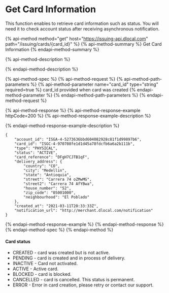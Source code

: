# Get Card Information

This function enables to retrieve card information such as status. You will need it to check account status after receiving asynchronous notification.

{% api-method method="get" host="https://issuing-api.dlocal.com" path="/issuing/cards/{card\_id}" %}
{% api-method-summary %}
Get Card Information
{% endapi-method-summary %}

{% api-method-description %}

{% endapi-method-description %}

{% api-method-spec %}
{% api-method-request %}
{% api-method-path-parameters %}
{% api-method-parameter name="card\_id" type="string" required=true %}
card\_id provided when card was created
{% endapi-method-parameter %}
{% endapi-method-path-parameters %}
{% endapi-method-request %}

{% api-method-response %}
{% api-method-response-example httpCode=200 %}
{% api-method-response-example-description %}

{% endapi-method-response-example-description %}

```
{
    "account_id": "ISGA-4-5273636bbd604082928c81f1d99897b6",
    "card_id": "ISGC-4-970708fe1d1d45a78fdcfb6a6a2b111b",
    "type": "PHYSICAL",
    "status": "ACTIVE",
    "card_reference": "DFgH7CJTB1qF",
    "delivery_address": {
        "country": "CO",
        "city": "Medellin",
        "state": "Antioquia",
        "street": "Carrera 74 oZMwMG",
        "street2": "Carrera 74 AfYBwa",
        "house_number": "52",
        "zip_code": "05001000",
        "neighbourhood": "El Poblado"
    },
    "created_at": "2021-03-11T20:33:33Z",
    "notification_url": "http://merchant.dlocal.com/notification"
}
```
{% endapi-method-response-example %}
{% endapi-method-response %}
{% endapi-method-spec %}
{% endapi-method %}

#### Card status

* CREATED - card was created but is not active.
* PENDING - card is created and in process of delivery.
* INACTIVE - Card not activated.
* ACTIVE - Active card.
* BLOCKED - card is blocked.
* CANCELLED - card is cancelled. This status is permanent.
* ERROR - Error in card creation, please retry or contact our support.

